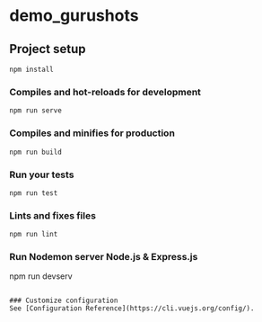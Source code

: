# demo_gurushots

## Project setup
```
npm install
```

### Compiles and hot-reloads for development
```
npm run serve
```

### Compiles and minifies for production
```
npm run build
```

### Run your tests
```
npm run test
```

### Lints and fixes files
```
npm run lint
```
### Run Nodemon server Node.js & Express.js
npm run devserv
```

### Customize configuration
See [Configuration Reference](https://cli.vuejs.org/config/).
